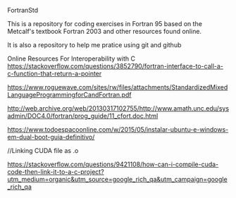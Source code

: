 FortranStd


This is a repository for coding exercises in Fortran 95 based
on the Metcalf's textbook Fortran 2003 and other resources found
online.

It is also a repository to help me pratice using git and github


Online Resources For Interoperability with C
https://stackoverflow.com/questions/3852790/fortran-interface-to-call-a-c-function-that-return-a-pointer


https://www.roguewave.com/sites/rw/files/attachments/StandardizedMixedLanguageProgrammingforCandFortran.pdf

http://web.archive.org/web/20130317102755/http://www.amath.unc.edu/sysadmin/DOC4.0/fortran/prog_guide/11_cfort.doc.html

https://www.todoespacoonline.com/w/2015/05/instalar-ubuntu-e-windows-em-dual-boot-guia-definitivo/


//Linking CUDA file as .o

https://stackoverflow.com/questions/9421108/how-can-i-compile-cuda-code-then-link-it-to-a-c-project?utm_medium=organic&utm_source=google_rich_qa&utm_campaign=google_rich_qa